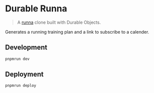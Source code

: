# Durable Runna

> A [runna](https://runna.com) clone built with Durable Objects.

Generates a running training plan and a link to subscribe to a calender.

## Development

```bash
pnpmrun dev
```

## Deployment

```bash
pnpmrun deploy
```
